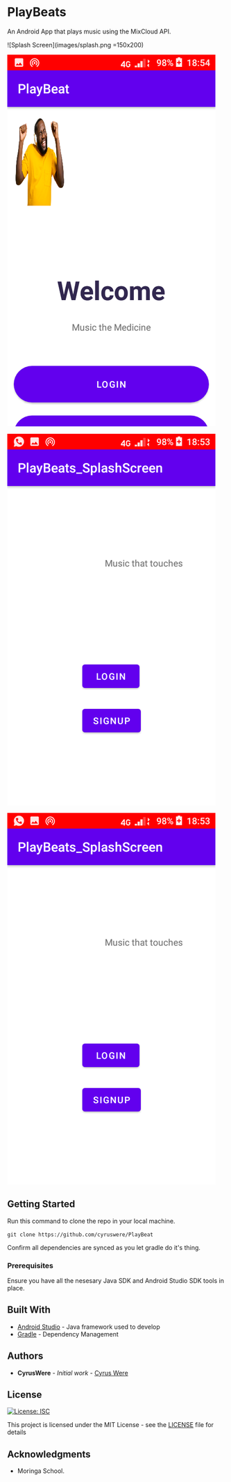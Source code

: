 # PlayBeats

An Android App that plays music using the MixCloud API.

![Splash Screen](images/splash.png =150x200)

![Welcome Screen](images/welcome.png)

![Log In Screen](images/signup.png)

![RegisterScreen](images/signup.png)


## Getting Started

Run this command to clone the repo in your local machine. 

```
git clone https://github.com/cyruswere/PlayBeat
```
Confirm all dependencies are synced as you let gradle do it's thing.


### Prerequisites

Ensure you have all the nesesary Java SDK and Android Studio SDK tools in place.


## Built With

* [Android Studio](https://developer.android.com/) - Java framework used to develop
* [Gradle](https://gradle.org/) - Dependency Management



## Authors

* **CyrusWere** - *Initial work* - [Cyrus Were](https://github.com/cyruswere)



## License
[![License: ISC](https://img.shields.io/badge/License-ISC-yellow.svg)](/LICENSE)

This project is licensed under the MIT License - see the [LICENSE](LICENSE) file for details

## Acknowledgments

* Moringa School.